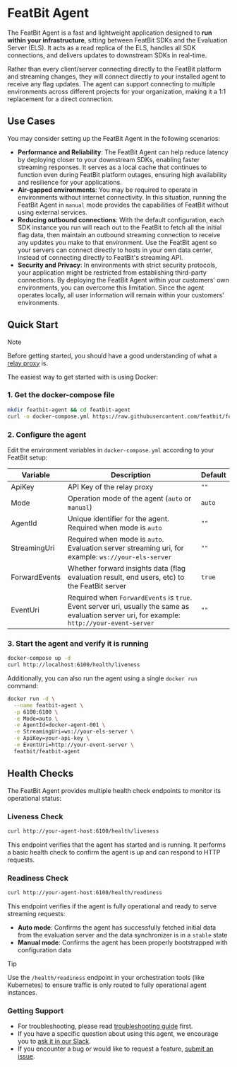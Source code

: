 # FeatBit Agent

The FeatBit Agent is a fast and lightweight application designed to **run within your infrastructure**, sitting between
FeatBit SDKs and the Evaluation Server (ELS). It acts as a read replica of the ELS, handles all SDK connections, and
delivers updates to downstream SDKs in real-time.

Rather than every client/server connecting directly to the FeatBit platform and streaming changes, they will connect
directly to your installed agent to receive any flag updates. The agent can support connecting to multiple environments
across different projects for your organization, making it a 1:1 replacement for a direct connection.

## Use Cases

You may consider setting up the FeatBit Agent in the following scenarios:

- **Performance and Reliability**: The FeatBit Agent can help reduce latency by deploying closer to your downstream
  SDKs, enabling faster streaming responses. It serves as a local cache that continues to function even during
  FeatBit platform outages, ensuring high availability and resilience for your applications.
- **Air-gapped environments**: You may be required to operate in environments without internet connectivity. In this
  situation, running the FeatBit Agent in `manual` mode provides the capabilities of FeatBit without using external
  services.
- **Reducing outbound connections**: With the default configuration, each SDK instance you run will reach out to
  the FeatBit to fetch all the initial flag data, then maintain an outbound streaming connection to receive any
  updates you make to that environment. Use the FeatBit agent so your servers can connect directly to hosts
  in your own data center, instead of connecting directly to FeatBit's streaming API.
- **Security and Privacy**: In environments with strict security protocols, your application might be restricted from
  establishing third-party connections. By deploying the FeatBit Agent within your customers' own environments, you can
  overcome this limitation. Since the agent operates locally, all user information will remain within your customers'
  environments.

## Quick Start

> [!NOTE]
> Before getting started, you should have a good understanding of what
> a [relay proxy](https://docs.featbit.co/relay-proxy/relay-proxy) is.

The easiest way to get started with is using Docker:

### 1. Get the docker-compose file

```bash
mkdir featbit-agent && cd featbit-agent
curl -o docker-compose.yml https://raw.githubusercontent.com/featbit/featbit/main/docker/docker-compose.yml
```

### 2. Configure the agent

Edit the environment variables in `docker-compose.yml` according to your FeatBit setup:

| Variable      | Description                                                                                                                                   | Default |
|---------------|-----------------------------------------------------------------------------------------------------------------------------------------------|---------|
| ApiKey        | API Key of the relay proxy                                                                                                                    | `""`    |
| Mode          | Operation mode of the agent (`auto` or `manual`)                                                                                              | `auto`  |
| AgentId       | Unique identifier for the agent. Required when mode is `auto`                                                                                 | `""`    |
| StreamingUri  | Required when mode is `auto`. Evaluation server streaming uri, for example: `ws://your-els-server`                                            | `""`    |
| ForwardEvents | Whether forward insights data (flag evaluation result, end users, etc) to the FeatBit server                                                  | `true`  |
| EventUri      | Required when `ForwardEvents` is `true`. Event server uri, usually the same as evaluation server uri, for example: `http://your-event-server` | `""`    |

### 3. Start the agent and verify it is running

```bash
docker-compose up -d
curl http://localhost:6100/health/liveness
```

Additionally, you can also run the agent using a single `docker run` command:

```bash
docker run -d \
  --name featbit-agent \
  -p 6100:6100 \
  -e Mode=auto \
  -e AgentId=docker-agent-001 \
  -e StreamingUri=ws://your-els-server \
  -e ApiKey=your-api-key \
  -e EventUri=http://your-event-server \
  featbit/featbit-agent
```

## Health Checks

The FeatBit Agent provides multiple health check endpoints to monitor its operational status:

### Liveness Check

```bash
curl http://your-agent-host:6100/health/liveness
```

This endpoint verifies that the agent has started and is running. It performs a basic health check to confirm the agent
is up and can respond to HTTP requests.

### Readiness Check

```bash
curl http://your-agent-host:6100/health/readiness
```

This endpoint verifies if the agent is fully operational and ready to serve streaming requests:

- **Auto mode**: Confirms the agent has successfully fetched initial data from the evaluation server and the data
  synchronizer is in a `stable` state
- **Manual mode**: Confirms the agent has been properly bootstrapped with configuration data

> [!TIP]
> Use the `/health/readiness` endpoint in your orchestration tools (like Kubernetes) to ensure traffic is only routed to
> fully operational agent instances.

### Getting Support

- For troubleshooting, please read [troubleshooting guide](./docs/troubleshooting.md) first.
- If you have a specific question about using this agent, we encourage you
  to [ask it in our Slack](https://join.slack.com/t/featbit/shared_invite/zt-1ew5e2vbb-x6Apan1xZOaYMnFzqZkGNQ).
- If you encounter a bug or would like to request a
  feature, [submit an issue](https://github.com/featbit/featbit-agent/issues/new).